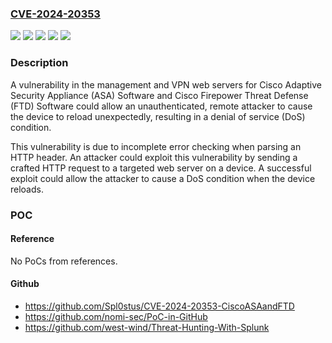 ### [CVE-2024-20353](https://cve.mitre.org/cgi-bin/cvename.cgi?name=CVE-2024-20353)
![](https://img.shields.io/static/v1?label=Product&message=Cisco%20Adaptive%20Security%20Appliance%20(ASA)%20Software&color=blue)
![](https://img.shields.io/static/v1?label=Product&message=Cisco%20Firepower%20Threat%20Defense%20Software&color=blue)
![](https://img.shields.io/static/v1?label=Version&message=%3D%206.2.3%20&color=brighgreen)
![](https://img.shields.io/static/v1?label=Version&message=%3D%209.8.1%20&color=brighgreen)
![](https://img.shields.io/static/v1?label=Vulnerability&message=Loop%20with%20Unreachable%20Exit%20Condition%20('Infinite%20Loop')&color=brighgreen)

### Description

A vulnerability in the management and VPN web servers for Cisco Adaptive Security Appliance (ASA) Software and Cisco Firepower Threat Defense (FTD) Software could allow an unauthenticated, remote attacker to cause the device to reload unexpectedly, resulting in a denial of service (DoS) condition. This vulnerability is due to incomplete error checking when parsing an HTTP header. An attacker could exploit this vulnerability by sending a crafted HTTP request to a targeted web server on a device. A successful exploit could allow the attacker to cause a DoS condition when the device reloads.

### POC

#### Reference
No PoCs from references.

#### Github
- https://github.com/Spl0stus/CVE-2024-20353-CiscoASAandFTD
- https://github.com/nomi-sec/PoC-in-GitHub
- https://github.com/west-wind/Threat-Hunting-With-Splunk

